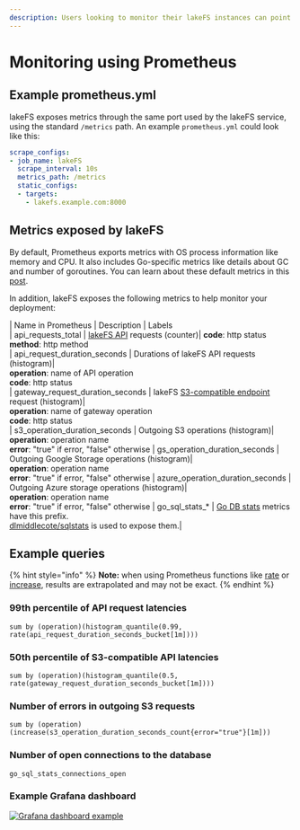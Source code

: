 ```yaml
---
description: Users looking to monitor their lakeFS instances can point Prometheus configuration to scrape data from this endpoint. This guide explains how to setup
---
```


# Monitoring using Prometheus

## Example prometheus.yml
lakeFS exposes metrics through the same port used by the lakeFS service, using the standard `/metrics` path.
An example `prometheus.yml` could look like this:

```yaml
scrape_configs:
- job_name: lakeFS
  scrape_interval: 10s
  metrics_path: /metrics
  static_configs:
  - targets:
    - lakefs.example.com:8000
```

## Metrics exposed by lakeFS

By default, Prometheus exports metrics with OS process information like memory and CPU.
It also includes Go-specific metrics like details about GC and number of goroutines.
You can learn about these default metrics in this [post](https://povilasv.me/prometheus-go-metrics/).

In addition, lakeFS exposes the following metrics to help monitor your deployment: 

| Name in Prometheus               | Description     | Labels                                                                                           
| api_requests_total               | [lakeFS API](api.md) requests (counter)| **code**: http status<br/>**method**: http method                                         
| api_request_duration_seconds     | Durations of lakeFS API requests (histogram)| <br/>**operation**: name of API operation<br/>**code**: http status                          
| gateway_request_duration_seconds | lakeFS [S3-compatible endpoint](s3.md) request (histogram)| <br/>**operation**: name of gateway operation<br/>**code**: http status                      
| s3_operation_duration_seconds    | Outgoing S3 operations (histogram)| <br/>**operation**: operation name<br/>**error**: "true" if error, "false" otherwise
| gs_operation_duration_seconds    | Outgoing Google Storage operations (histogram)| <br/>**operation**: operation name<br/>**error**: "true" if error, "false" otherwise
| azure_operation_duration_seconds    | Outgoing Azure storage operations (histogram)| <br/>**operation**: operation name<br/>**error**: "true" if error, "false" otherwise
| go_sql_stats_*                   | [Go DB stats](https://golang.org/pkg/database/sql/#DB.Stats) metrics have this prefix.<br/>[dlmiddlecote/sqlstats](https://github.com/dlmiddlecote/sqlstats) is used to expose them.| 


## Example queries

{% hint style="info" %}
**Note:** when using Prometheus functions like [rate](https://prometheus.io/docs/prometheus/latest/querying/functions/#rate)
or [increase](https://prometheus.io/docs/prometheus/latest/querying/functions/#increase), results are extrapolated and may not be exact.
{% endhint %}


### 99th percentile of API request latencies

```
sum by (operation)(histogram_quantile(0.99, rate(api_request_duration_seconds_bucket[1m])))
```

### 50th percentile of S3-compatible API latencies

```
sum by (operation)(histogram_quantile(0.5, rate(gateway_request_duration_seconds_bucket[1m])))
```

### Number of errors in outgoing S3 requests

```
sum by (operation) (increase(s3_operation_duration_seconds_count{error="true"}[1m]))
```

### Number of open connections to the database

```
go_sql_stats_connections_open
```

### Example Grafana dashboard

[![Grafana dashboard example](../assets/img/grafana.png)](../assets/img/grafana.png)

